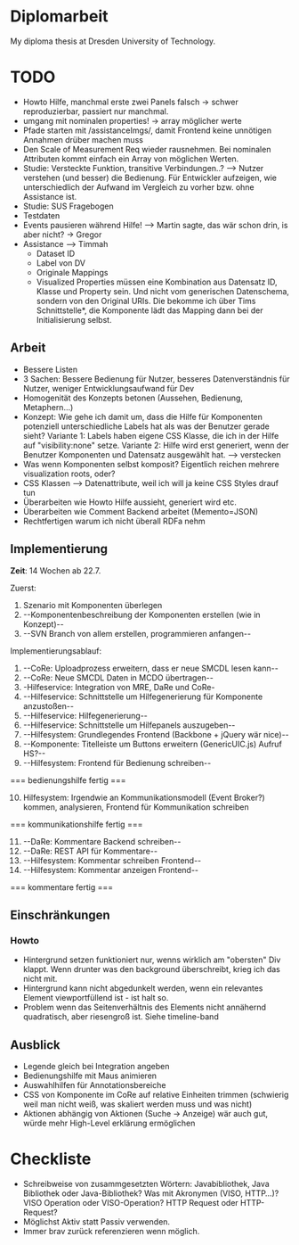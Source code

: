 # Diplomarbeit

My diploma thesis at Dresden University of Technology.

# TODO
* Howto Hilfe, manchmal erste zwei Panels falsch -> schwer reproduzierbar, passiert nur manchmal.
* umgang mit nominalen properties! -> array möglicher werte
* Pfade starten mit /assistanceImgs/, damit Frontend keine unnötigen Annahmen drüber machen muss
* Den Scale of Measurement Req wieder rausnehmen. Bei nominalen Attributen kommt einfach ein Array von möglichen Werten.
* Studie: Versteckte Funktion, transitive Verbindungen..? --> Nutzer verstehen (und besser) die Bedienung. Für Entwickler aufzeigen, wie unterschiedlich der Aufwand im Vergleich zu vorher bzw. ohne Assistance ist.
* Studie: SUS Fragebogen
* Testdaten
* Events pausieren während Hilfe! --> Martin sagte, das wär schon drin, is aber nicht? -> Gregor
* Assistance --> Timmah
	* Dataset ID
	* Label von DV
	* Originale Mappings
	* Visualized Properties müssen eine Kombination aus Datensatz ID, Klasse und Property sein. Und nicht vom generischen Datenschema, sondern von den Original URIs. Die bekomme ich über Tims Schnittstelle*, die Komponente lädt das Mapping dann bei der Initialisierung selbst.


## Arbeit
* Bessere Listen
* 3 Sachen: Bessere Bedienung für Nutzer, besseres Datenverständnis für Nutzer, weniger Entwicklungsaufwand für Dev
* Homogenität des Konzepts betonen (Aussehen, Bedienung, Metaphern…)
* Konzept: Wie gehe ich damit um, dass die Hilfe für Komponenten potenziell unterschiedliche Labels hat als was der Benutzer gerade sieht? Variante 1: Labels haben eigene CSS Klasse, die ich in der Hilfe auf "visibility:none" setze. Variante 2: Hilfe wird erst generiert, wenn der Benutzer Komponenten und Datensatz ausgewählt hat. --> verstecken
* Was wenn Komponenten selbst komposit? Eigentlich reichen mehrere visualization roots, oder?
* CSS Klassen --> Datenattribute, weil ich will ja keine CSS Styles drauf tun
* Überarbeiten wie Howto Hilfe aussieht, generiert wird etc.
* Überarbeiten wie Comment Backend arbeitet (Memento=JSON)
* Rechtfertigen warum ich nicht überall RDFa nehm

## Implementierung

**Zeit**: 14 Wochen ab 22.7.

Zuerst:

1. Szenario mit Komponenten überlegen
2. --Komponentenbeschreibung der Komponenten erstellen (wie in Konzept)--
3. --SVN Branch von allem erstellen, programmieren anfangen--

Implementierungsablauf:

1. --CoRe: Uploadprozess erweitern, dass er neue SMCDL lesen kann--
2. --CoRe: Neue SMCDL Daten in MCDO übertragen--
3. -Hilfeservice: Integration von MRE, DaRe und CoRe-
4. --Hilfeservice: Schnittstelle um Hilfegenerierung für Komponente anzustoßen--
5. --Hilfeservice: Hilfegenerierung--
6. --Hilfeservice: Schnittstelle um Hilfepanels auszugeben--
7. --Hilfesystem: Grundlegendes Frontend (Backbone + jQuery wär nice)--
8. --Komponente: Titelleiste um Buttons erweitern (GenericUIC.js) Aufruf HS?--
9. --Hilfesystem: Frontend für Bedienung schreiben--

=== bedienungshilfe fertig ===

10. Hilfesystem: Irgendwie an Kommunikationsmodell (Event Broker?) kommen, analysieren, Frontend für Kommunikation schreiben

=== kommunikationshilfe fertig ===

11. --DaRe: Kommentare Backend schreiben--
12. --DaRe: REST API für Kommentare--
13. --Hilfesystem: Kommentar schreiben Frontend--
14. --Hilfesystem: Kommentar anzeigen Frontend--

=== kommentare fertig ===

## Einschränkungen

### Howto
* Hintergrund setzen funktioniert nur, wenns wirklich am "obersten" Div klappt. Wenn drunter was den background überschreibt, krieg ich das nicht mit.
* Hintergrund kann nicht abgedunkelt werden, wenn ein relevantes Element viewportfüllend ist - ist halt so.
* Problem wenn das Seitenverhältnis des Elements nicht annähernd quadratisch, aber riesengroß ist. Siehe timeline-band

## Ausblick

* Legende gleich bei Integration angeben
* Bedienungshilfe mit Maus animieren
* Auswahlhilfen für Annotationsbereiche
* CSS von Komponente im CoRe auf relative Einheiten trimmen (schwierig weil man nicht weiß, was skaliert werden muss und was nicht)
* Aktionen abhängig von Aktionen (Suche -> Anzeige) wär auch gut, würde mehr High-Level erklärung ermöglichen

# Checkliste
* Schreibweise von zusammgesetzten Wörtern: Javabibliothek, Java Bibliothek oder Java-Bibliothek? Was mit Akronymen (VISO, HTTP…)? VISO Operation oder VISO-Operation? HTTP Request oder HTTP-Request?
* Möglichst Aktiv statt Passiv verwenden.
* Immer brav zurück referenzieren wenn möglich.
